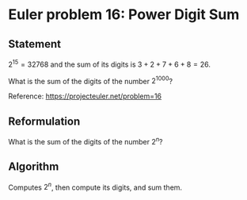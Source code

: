 # Euler problem 16: Power Digit Sum

## Statement

$2^{15} = 32768$ and the sum of its digits is $3 + 2 + 7 + 6 + 8 = 26$.

What is the sum of the digits of the number $2^{1000}$?

Reference: https://projecteuler.net/problem=16

## Reformulation 

What is the sum of the digits of the number $2^n$?

## Algorithm 

Computes $2^n$, then compute its digits, and sum them.